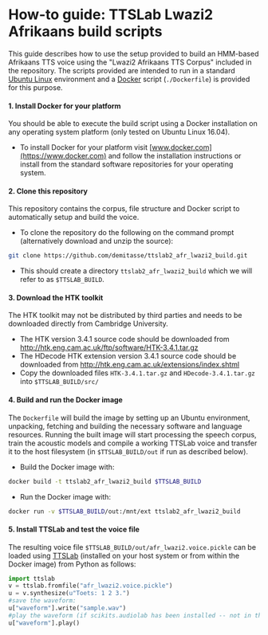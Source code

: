 How-to guide: TTSLab Lwazi2 Afrikaans build scripts
===================================================

This guide describes how to use the setup provided to build an HMM-based Afrikaans TTS voice using the "Lwazi2 Afrikaans TTS Corpus" included in the repository. The scripts provided are intended to run in a standard [Ubuntu Linux](https://www.ubuntu.com/) environment and a [Docker](https://www.docker.com/) script (`./Dockerfile`) is provided for this purpose.


#### 1. Install Docker for your platform

You should be able to execute the build script using a Docker installation on any operating system platform (only tested on Ubuntu Linux 16.04).

 - To install Docker for your platform visit [www.docker.com](https://www.docker.com) and follow the installation instructions or install from the standard software repositories for your operating system.


#### 2. Clone this repository

This repository contains the corpus, file structure and Docker script to automatically setup and build the voice.

 - To clone the repository do the following on the command prompt (alternatively download and unzip the source):
```bash
git clone https://github.com/demitasse/ttslab2_afr_lwazi2_build.git
```

 - This should create a directory `ttslab2_afr_lwazi2_build` which we will refer to as `$TTSLAB_BUILD`.


#### 3. Download the HTK toolkit

The HTK toolkit may not be distributed by third parties and needs to be downloaded directly from Cambridge University.

 - The HTK version 3.4.1 source code should be downloaded from http://htk.eng.cam.ac.uk/ftp/software/HTK-3.4.1.tar.gz
 - The HDecode HTK extension  version 3.4.1 source code should be downloaded from http://htk.eng.cam.ac.uk/extensions/index.shtml
 - Copy the downloaded files `HTK-3.4.1.tar.gz` and `HDecode-3.4.1.tar.gz` into `$TTSLAB_BUILD/src/`


#### 4. Build and run the Docker image

The `Dockerfile` will build the image by setting up an Ubuntu environment, unpacking, fetching and building the necessary software and language resources. Running the built image will start processing the speech corpus, train the acoustic models and compile a working TTSLab voice and transfer it to the host filesystem (in `$TTSLAB_BUILD/out` if run as described below). 

 - Build the Docker image with:
```bash
docker build -t ttslab2_afr_lwazi2_build $TTSLAB_BUILD
```
 - Run the Docker image with:
```bash
docker run -v $TTSLAB_BUILD/out:/mnt/ext ttslab2_afr_lwazi2_build
```


#### 5. Install TTSLab and test the voice file

The resulting voice file `$TTSLAB_BUILD/out/afr_lwazi2.voice.pickle` can be loaded using [TTSLab](https://github.com/demitasse/ttslab2) (installed on your host system or from within the Docker image) from Python as follows:
```python
import ttslab
v = ttslab.fromfile("afr_lwazi2.voice.pickle")
u = v.synthesize(u"Toets: 1 2 3.")
#save the waveform:
u["waveform"].write("sample.wav")
#play the waveform (if scikits.audiolab has been installed -- not in the Docker image):
u["waveform"].play()
```
